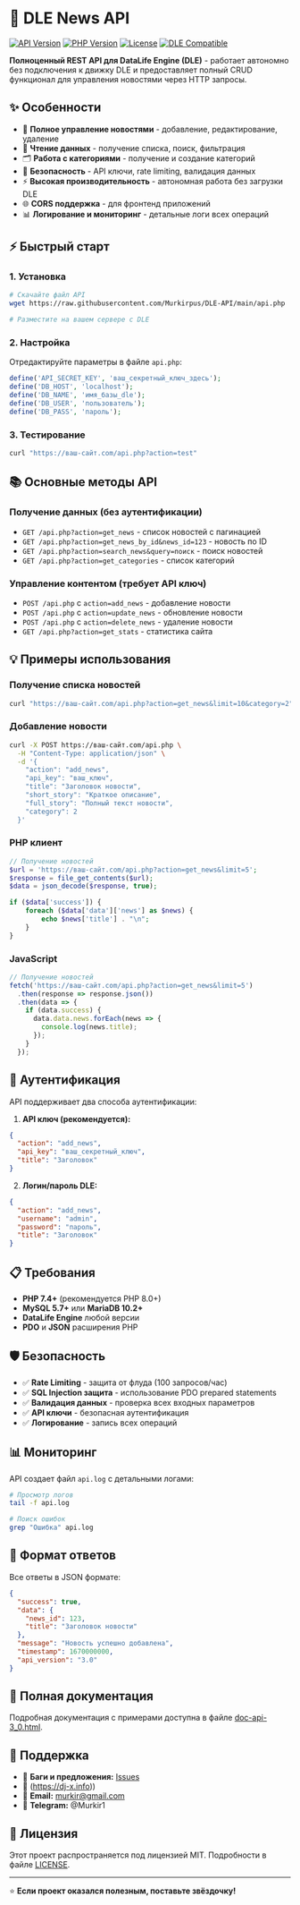 # 🚀 DLE News API

[![API Version](https://img.shields.io/badge/API%20Version-3.0-blue.svg)](https://github.com/yourusername/dle-api)
[![PHP Version](https://img.shields.io/badge/PHP-%3E%3D7.4-green.svg)](https://www.php.net/)
[![License](https://img.shields.io/badge/License-MIT-yellow.svg)](LICENSE)
[![DLE Compatible](https://img.shields.io/badge/DLE-All%20Versions-orange.svg)](https://dle-news.ru/)

**Полноценный REST API для DataLife Engine (DLE)** - работает автономно без подключения к движку DLE и предоставляет полный CRUD функционал для управления новостями через HTTP запросы.

## ✨ Особенности

- 📝 **Полное управление новостями** - добавление, редактирование, удаление
- 📖 **Чтение данных** - получение списка, поиск, фильтрация
- 🗂️ **Работа с категориями** - получение и создание категорий
- 🔐 **Безопасность** - API ключи, rate limiting, валидация данных
- ⚡ **Высокая производительность** - автономная работа без загрузки DLE
- 🌐 **CORS поддержка** - для фронтенд приложений
- 📊 **Логирование и мониторинг** - детальные логи всех операций

## ⚡ Быстрый старт

### 1. Установка
```bash
# Скачайте файл API
wget https://raw.githubusercontent.com/Murkirpus/DLE-API/main/api.php

# Разместите на вашем сервере с DLE
```

### 2. Настройка
Отредактируйте параметры в файле `api.php`:
```php
define('API_SECRET_KEY', 'ваш_секретный_ключ_здесь');
define('DB_HOST', 'localhost');
define('DB_NAME', 'имя_базы_dle');
define('DB_USER', 'пользователь');
define('DB_PASS', 'пароль');
```

### 3. Тестирование
```bash
curl "https://ваш-сайт.com/api.php?action=test"
```

## 📚 Основные методы API

### Получение данных (без аутентификации)
- `GET /api.php?action=get_news` - список новостей с пагинацией
- `GET /api.php?action=get_news_by_id&news_id=123` - новость по ID
- `GET /api.php?action=search_news&query=поиск` - поиск новостей
- `GET /api.php?action=get_categories` - список категорий

### Управление контентом (требует API ключ)
- `POST /api.php` с `action=add_news` - добавление новости
- `POST /api.php` с `action=update_news` - обновление новости
- `POST /api.php` с `action=delete_news` - удаление новости
- `GET /api.php?action=get_stats` - статистика сайта

## 💡 Примеры использования

### Получение списка новостей
```bash
curl "https://ваш-сайт.com/api.php?action=get_news&limit=10&category=2"
```

### Добавление новости
```bash
curl -X POST https://ваш-сайт.com/api.php \
  -H "Content-Type: application/json" \
  -d '{
    "action": "add_news",
    "api_key": "ваш_ключ",
    "title": "Заголовок новости",
    "short_story": "Краткое описание",
    "full_story": "Полный текст новости",
    "category": 2
  }'
```

### PHP клиент
```php
// Получение новостей
$url = 'https://ваш-сайт.com/api.php?action=get_news&limit=5';
$response = file_get_contents($url);
$data = json_decode($response, true);

if ($data['success']) {
    foreach ($data['data']['news'] as $news) {
        echo $news['title'] . "\n";
    }
}
```

### JavaScript
```javascript
// Получение новостей
fetch('https://ваш-сайт.com/api.php?action=get_news&limit=5')
  .then(response => response.json())
  .then(data => {
    if (data.success) {
      data.data.news.forEach(news => {
        console.log(news.title);
      });
    }
  });
```

## 🔐 Аутентификация

API поддерживает два способа аутентификации:

1. **API ключ (рекомендуется):**
```json
{
  "action": "add_news",
  "api_key": "ваш_секретный_ключ",
  "title": "Заголовок"
}
```

2. **Логин/пароль DLE:**
```json
{
  "action": "add_news", 
  "username": "admin",
  "password": "пароль",
  "title": "Заголовок"
}
```

## 📋 Требования

- **PHP 7.4+** (рекомендуется PHP 8.0+)
- **MySQL 5.7+** или **MariaDB 10.2+**
- **DataLife Engine** любой версии
- **PDO** и **JSON** расширения PHP

## 🛡️ Безопасность

- ✅ **Rate Limiting** - защита от флуда (100 запросов/час)
- ✅ **SQL Injection защита** - использование PDO prepared statements
- ✅ **Валидация данных** - проверка всех входных параметров
- ✅ **API ключи** - безопасная аутентификация
- ✅ **Логирование** - запись всех операций

## 📊 Мониторинг

API создает файл `api.log` с детальными логами:
```bash
# Просмотр логов
tail -f api.log

# Поиск ошибок
grep "Ошибка" api.log
```

## 🔄 Формат ответов

Все ответы в JSON формате:
```json
{
  "success": true,
  "data": {
    "news_id": 123,
    "title": "Заголовок новости"
  },
  "message": "Новость успешно добавлена",
  "timestamp": 1670000000,
  "api_version": "3.0"
}
```

## 📖 Полная документация

Подробная документация с примерами доступна в файле [doc-api-3_0.html](doc-api-3_0.html).

## 🤝 Поддержка
- 🐛 **Баги и предложения:** [Issues](https://github.com/Murkirpus/DLE-API/issues)
- 🐛 (https://dj-x.info))
- 📧 **Email:** murkir@gmail.com
- 💬 **Telegram:** @Murkir1

## 📄 Лицензия

Этот проект распространяется под лицензией MIT. Подробности в файле [LICENSE](LICENSE).

---

⭐ **Если проект оказался полезным, поставьте звёздочку!**
